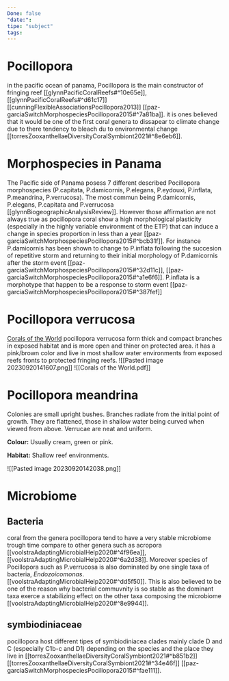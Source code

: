 ```yaml
---
Done: false
"date:":
tipe: "subject"
tags:
---
```


# Pocillopora 
in the pacific ocean of panama, Pocillopora is the main constructor of fringing reef [[glynnPacificCoralReefs#^10e65e]], [[glynnPacificCoralReefs#^d61c17]] [[cunningFlexibleAssociationsPocillopora2013]] [[paz-garciaSwitchMorphospeciesPocillopora2015#^7a81ba]]. it is ones believed that it would be one of the first coral genera to dissapear to climate change due to there tendency to bleach du to environmental change [[torresZooxanthellaeDiversityCoralSymbiont2021#^8e6eb6]].

# Morphospecies in Panama 
The Pacific side of Panama posess 7 different described Pocillopora morphospecies (P.capitata, P.damicornis, P.elegans, P.eydouxi, P.inflata, P.meandrina, P.verrucosa). The most commun being P.damicornis, P.elegans, P.capitata and P.verrucosa [[glynnBiogeographicAnalysisReview]]. However those affirmation are not always true as pocillopora coral show a high morphological plasticity (especially in the highly variable environment of the ETP) that can induce a change in species proportion in less than a year [[paz-garciaSwitchMorphospeciesPocillopora2015#^bcb31f]]. For instance P.damicornis has been shown to change to P.inflata following the succesion of repetitive storm and returning to their initial morphology of P.damicornis after the storm event [[paz-garciaSwitchMorphospeciesPocillopora2015#^32d11c]], [[paz-garciaSwitchMorphospeciesPocillopora2015#^a1e6f6]]. P.inflata is a morphotype that happen to be a response to storm event [[paz-garciaSwitchMorphospeciesPocillopora2015#^387fef]]

# Pocillopora verrucosa 
[Corals of the World](http://www.coralsoftheworld.org/species_factsheets/species_factsheet_summary/pocillopora-verrucosa/)
pocillopora verrucosa form thick and compact branches in exposed habitat and is more open and thiner on protected area. it has a pink/brown color and live in most shallow water environments from exposed reefs fronts to protected fringing reefs. 
![[Pasted image 20230920141607.png]]
![[Corals of the World.pdf]]

# Pocillopora meandrina 

Colonies are small upright bushes. Branches radiate from the initial point of growth. They are flattened, those in shallow water being curved when viewed from above. Verrucae are neat and uniform.

**Colour:** Usually cream, green or pink.

**Habitat:** Shallow reef environments.

![[Pasted image 20230920142038.png]]

# Microbiome 

## Bacteria 
coral from the genera pocillopora tend to have a very stable microbiome trough time compare to other genera such as acropora [[voolstraAdaptingMicrobialHelp2020#^4f96ea]], [[voolstraAdaptingMicrobialHelp2020#^6a2d38]]. Moreover species of Pocillopora such as P.verrucosa is also dominated by one single taxa of bacteria, *Endozoicomonas*.[[voolstraAdaptingMicrobialHelp2020#^dd5f50]]. This is also believed to be one of the reason why bacterial commuvnity is so stable as the dominant taxa exerce a stabilizing effect on the other taxa composing the microbiome [[voolstraAdaptingMicrobialHelp2020#^8e9944]].

## symbiodiniaceae 
pocillopora host different tipes of symbiodiniacea clades mainly clade D and C (especially C1b-c and D1) depending on the species and the place they live in [[torresZooxanthellaeDiversityCoralSymbiont2021#^b851b2]]
[[torresZooxanthellaeDiversityCoralSymbiont2021#^34e46f]] [[paz-garciaSwitchMorphospeciesPocillopora2015#^fae111]].